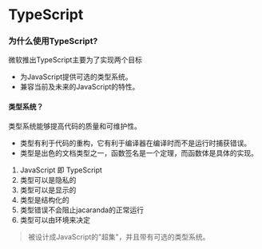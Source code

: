# TypeScript

### 为什么使用TypeScript?
微软推出TypeScript主要为了实现两个目标
- 为JavaScript提供可选的类型系统。
- 兼容当前及未来的JavaScript的特性。

#### 类型系统？
类型系统能够提高代码的质量和可维护性。
- 类型有利于代码的重构，它有利于编译器在编译时而不是运行时捕获错误。
- 类型是出色的文档类型之一，函数签名是一个定理，而函数体是具体的实现。
1. JavaScript 即 TypeScript
2. 类型可以是隐私的
3. 类型可以是显示的 
4. 类型是结构化的
5. 类型错误不会阻止jacaranda的正常运行
6. 类型可以由环境来决定
> 被设计成JavaScript的"超集"，并且带有可选的类型系统。
